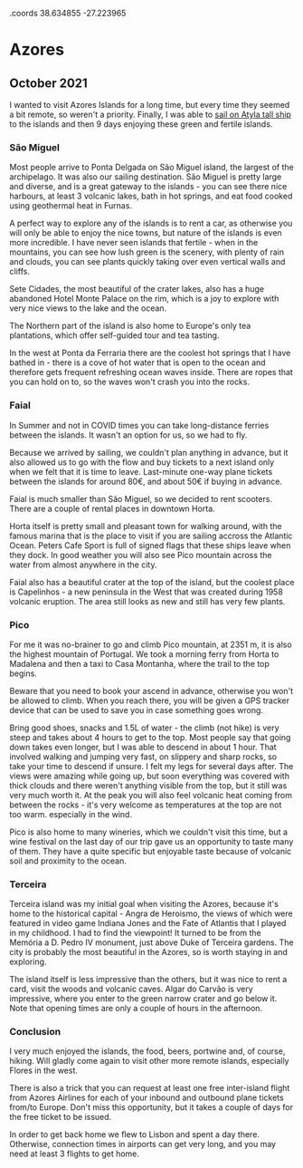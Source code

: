 .coords 38.634855 -27.223965

# Azores
## October 2021

I wanted to visit Azores Islands for a long time, but every time they seemed a bit remote, so weren't a priority.
Finally, I was able to [sail on Atyla tall ship](/AtylaToAzores) to the islands and then 9 days enjoying these green and fertile islands.

### São Miguel

Most people arrive to Ponta Delgada on São Miguel island, the largest of the archipelago. It was also our sailing destination.
São Miguel is pretty large and diverse, and is a great gateway to the islands - you can see there nice harbours,
at least 3 volcanic lakes, bath in hot springs, and eat food cooked using geothermal heat in Furnas.

A perfect way to explore any of the islands is to rent a car, as otherwise you will only be able to enjoy the nice towns, 
but nature of the islands is even more incredible. I have never seen islands that fertile - when in the mountains, you can
see how lush green is the scenery, with plenty of rain and clouds, you can see plants quickly taking over even vertical 
walls and cliffs.

Sete Cidades, the most beautiful of the crater lakes, also has a huge abandoned Hotel Monte Palace on the rim, 
which is a joy to explore with very nice views to the lake and the ocean.

The Northern part of the island is also home to Europe's only tea plantations, which offer self-guided tour and tea tasting.

In the west at Ponta da Ferraria there are the coolest hot springs that I have bathed in - there is a cove of hot water 
that is open to the ocean and therefore gets frequent refreshing ocean waves inside. There are ropes that you can hold on to, so
the waves won't crash you into the rocks.

### Faial

In Summer and not in COVID times you can take long-distance ferries between the islands. It wasn't an option for us, so
we had to fly.

Because we arrived by sailing, we couldn't plan anything in advance, but it also allowed us to go with the flow and
buy tickets to a next island only when we felt that it is time to leave. 
Last-minute one-way plane tickets between the islands for around 80€, and about 50€ if buying in advance.

Faial is much smaller than São Miguel, so we decided to rent scooters. There are a couple of rental places in downtown
Horta.

Horta itself is pretty small and pleasant town for walking around, with the famous marina that is the place to visit if
you are sailing accross the Atlantic Ocean. Peters Cafe Sport is full of signed flags that these ships leave when they dock.
In good weather you will also see Pico mountain across the water from almost anywhere in the city.

Faial also has a beautiful crater at the top of the island, but the coolest place is Capelinhos - a new peninsula in the West
that was created during 1958 volcanic eruption. The area still looks as new and still has very few plants.

### Pico

For me it was no-brainer to go and climb Pico mountain, at 2351 m, it is also the highest mountain of Portugal.
We took a morning ferry from Horta to Madalena and then a taxi to Casa Montanha, where the trail to the top begins.

Beware that you need to book your ascend in advance, otherwise you won't be allowed to climb. When you reach there, you
will be given a GPS tracker device that can be used to save you in case something goes wrong. 

Bring good shoes, snacks and 1.5L of water - the climb (not hike) is very steep and takes about 4 hours to get to the top.
Most people say that going down takes even longer, but I was able to descend in about 1 hour. That involved walking and
jumping very fast, on slippery and sharp rocks, so take your time to descend if unsure. I felt my legs for several days after.
The views were amazing while going up, but soon everything was covered with thick clouds and there weren't anything 
visible from the top, but it still was very much worth it. At the peak you will also feel volcanic heat coming from between the
rocks - it's very welcome as temperatures at the top are not too warm. especially in the wind.

Pico is also home to many wineries, which we couldn't visit this time, but a wine festival on the last day of our trip
gave us an opportunity to taste many of them. They have a quite specific but enjoyable taste because of volcanic soil 
and proximity to the ocean.

### Terceira

Terceira island was my initial goal when visiting the Azores, because it's home to the historical capital - 
Angra de Heroismo, the views of which were featured in video game Indiana Jones and the Fate of Atlantis that I 
played in my childhood. I had to find the viewpoint! It turned to be from the Memória a D. Pedro IV monument, just above
Duke of Terceira gardens. The city is probably the most beautiful in the Azores, so is worth staying in and exploring.

The island itself is less impressive than the others, but it was nice to rent a card, visit the woods and volcanic caves.
Algar do Carvão is very impressive, where you enter to the green narrow crater and go below it. Note that opening times are
only a couple of hours in the afternoon.

### Conclusion

I very much enjoyed the islands, the food, beers, portwine and, of course, hiking. Will gladly come again to visit
other more remote islands, especially Flores in the west.

There is also a trick that you can request at least one free inter-island flight from Azores Airlines for each of your 
inbound and outbound plane tickets from/to Europe. Don't miss this opportunity, but it takes a couple of days for the
free ticket to be issued.

In order to get back home we flew to Lisbon and spent a day there. Otherwise, connection times in airports can get very long,
and you may need at least 3 flights to get home.
